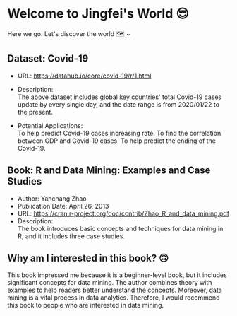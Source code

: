 # Welcome to Jingfei's World 😎

Here we go. Let's discover the world 🗺️ ~

## Dataset: Covid-19 
- URL: https://datahub.io/core/covid-19/r/1.html 


- Description: \
The above dataset includes global key countries' total Covid-19 cases update by every single day, and the date range is from 2020/01/22 to the present. 
 
- Potential Applications: \
To help predict Covid-19 cases increasing rate. To find the correlation between GDP and Covid-19 cases. To help predict the ending of the Covid-19.


## Book: R and Data Mining: Examples and Case Studies
- Author: Yanchang Zhao
- Publication Date: April 26, 2013
- URL: https://cran.r-project.org/doc/contrib/Zhao_R_and_data_mining.pdf 
- Description: \
The book introduces basic concepts and techniques for data mining in R, and it includes three case studies. 

## Why am I interested in this book? 🙃
This book impressed me because it is a beginner-level book, but it includes significant concepts for data mining. The author combines theory with examples to help readers better   understand the concepts. Moreover, data mining is a vital process in data analytics. Therefore, I would recommend this book to people who are interested in data mining.




